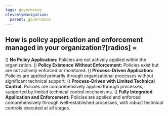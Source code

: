 ```yaml
---
tags: governance
eleventyNavigation:
  parent: governance
---
```


## How is policy application and enforcement managed in your organization?[radios] =

() **No Policy Application:** Policies are not actively applied within the organization.
() **Policy Existence Without Enforcement:** Policies exist but are not actively enforced or monitored.
() **Process-Driven Application:** Policies are applied primarily through organizational processes without significant technical support.
() **Process-Driven with Limited Technical Control:** Policies are comprehensively applied through processes, supported by limited technical control mechanisms.
() **Fully Integrated Application and Enforcement:** Policies are applied and enforced comprehensively through well-established processes, with robust technical controls executed at all stages.
